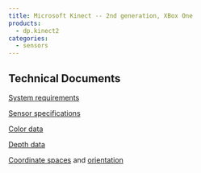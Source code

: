 ```yaml
---
title: Microsoft Kinect -- 2nd generation, XBox One
products:
  - dp.kinect2
categories:
  - sensors
---
```


## Technical Documents

[System requirements](https://learn.microsoft.com/en-us/previous-versions/windows/kinect/dn782036(v=ieb.10))

[Sensor specifications](https://learn.microsoft.com/en-us/previous-versions/windows/kinect/dn782025(v=ieb.10))

[Color data](https://learn.microsoft.com/en-us/previous-versions/windows/kinect/dn782033(v=ieb.10)#color-frame-source)

[Depth data](https://learn.microsoft.com/en-us/previous-versions/windows/kinect/dn782033(v=ieb.10)#depth-frame)

[Coordinate spaces](https://learn.microsoft.com/en-us/previous-versions/windows/kinect/dn785530(v=ieb.10)) and [orientation](https://learn.microsoft.com/en-us/previous-versions/windows/kinect/dn799273(v=ieb.10)#joint-normals)
